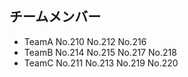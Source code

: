 ## チームメンバー
* TeamA No.210 No.212 No.216
* TeamB No.214 No.215 No.217 No.218
* TeamC No.211 No.213 No.219 No.220
